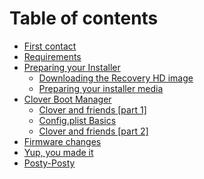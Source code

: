 # Table of contents

* [First contact](README.md)
* [Requirements](requirements.md)
* [Preparing your Installer](preparing-your-installer/README.md)
  * [Downloading the Recovery HD image](preparing-your-installer/untitled-1.md)
  * [Preparing your installer media](preparing-your-installer/preparing-your-installer-media.md)
* [Clover Boot Manager](clover-boot-manager/README.md)
  * [Clover and friends \[part 1\]](clover-boot-manager/clover-and-friends.md)
  * [Config.plist Basics](clover-boot-manager/config.plist-basics.md)
  * [Clover and friends \[part 2\]](clover-boot-manager/clover-and-friends-part-2.md)
* [Firmware changes](firmware-changes.md)
* [Yup, you made it](yup-you-made-it.md)
* [Posty-Posty](posty-posty.md)

